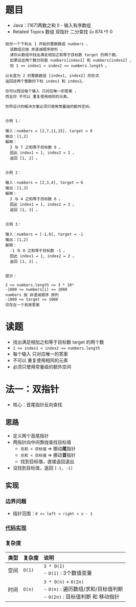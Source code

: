 # 题目

- Java：[167]两数之和 II - 输入有序数组
- Related Topics 数组 双指针 二分查找 👍 874 👎 0

```text
给你一个下标从 1 开始的整数数组 numbers ，
  该数组已按 非递减顺序排列 ，
  请你从数组中找出满足相加之和等于目标数 target 的两个数。
  如果设这两个数分别是 numbers[index1] 和 numbers[index2] ，
  则 1 <= index1 < index2 <= numbers.length 。 

以长度为 2 的整数数组 [index1, index2] 的形式
返回这两个整数的下标 index1 和 index2。 

你可以假设每个输入 只对应唯一的答案 ，
而且你 不可以 重复使用相同的元素。 

你所设计的解决方案必须只使用常量级的额外空间。 


示例 1： 

输入：numbers = [2,7,11,15], target = 9
输出：[1,2]
解释：
  2 与 7 之和等于目标数 9 。
  因此 index1 = 1, index2 = 2 。
  返回 [1, 2] 。 


示例 2： 

输入：numbers = [2,3,4], target = 6
输出：[1,3]
解释：
  2 与 4 之和等于目标数 6 。
  因此 index1 = 1, index2 = 3 。
  返回 [1, 3] 。 


示例 3： 

输入：numbers = [-1,0], target = -1
输出：[1,2]
解释：
  -1 与 0 之和等于目标数 -1 。
  因此 index1 = 1, index2 = 2 。
  返回 [1, 2] 。


提示： 

2 <= numbers.length <= 3 * 10⁴ 
-1000 <= numbers[i] <= 1000 
numbers 按 非递减顺序 排列 
-1000 <= target <= 1000 
仅存在一个有效答案 
```

# 读题

- 找出满足相加之和等于目标数 target 的两个数
- `1 <= index1 < index2 <= numbers.length`
- 每个输入 只对应唯一的答案
- 不可以 重复使用相同的元素
- 必须只使用常量级的额外空间

# 法一：双指针

- 核心：首尾指针反向查找

## 思路

- 定义两个首尾指针
- 两指针向中间靠拢查找目标值
  - `总和 > 目标值` => 挪动**尾**指针
  - `总和 < 目标值` => 挪动**首**指针
  - 找到目标值，直接返回退出
- 没找到目标值，返回 `[-1, -1]`

## 实现

### 边界问题

- 指针范围：`0 <= left < right < n - 1`

### [代码实现](/src/main/java/leetcode/sub0167/Demo01.java)

### 复杂度

类型 | 复杂度 | 说明
:--- |:--- |:---
空间 | `O(1)` | `3 * O(1)` </br> - `O(1)` : 3个数值变量
时间 | `O(n)` | `3 * O(n)` + `O(2n)` </br> - `O(n)` : 遍历数组/求和/目标值判断 </br> - `O(2n)` : 目标值判断 和 移动指针
